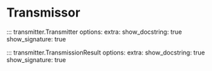 # Transmissor

::: transmitter.Transmitter
    options:
        extra:
            show_docstring: true
            show_signature: true

::: transmitter.TransmissionResult
    options:
        extra:
            show_docstring: true
            show_signature: true